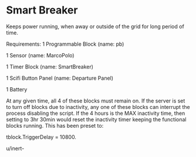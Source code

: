 # Smart Breaker
 Keeps power running, when away or outside of the grid for long period of time.
 
 Requirements:
 1 Programmable Block (name: pb)
 
 1 Sensor (name: MarcoPolo)
 
 1 Timer Block (name: SmartBreaker)
 

 1 Scifi Button Panel (name: Departure Panel)
 
 1 Battery
 
At any given time, all 4 of these blocks must remain on. If the server is set to turn off blocks due to inactivity, any one of these blocks can interrupt the process
disabling the script. If the 4 hours is the MAX inactivity time, then setting to 3hr 30min would reset the inactivity timer keeping the functional blocks running. This
has been preset to:

tblock.TriggerDelay = 10800.

u/inert-

